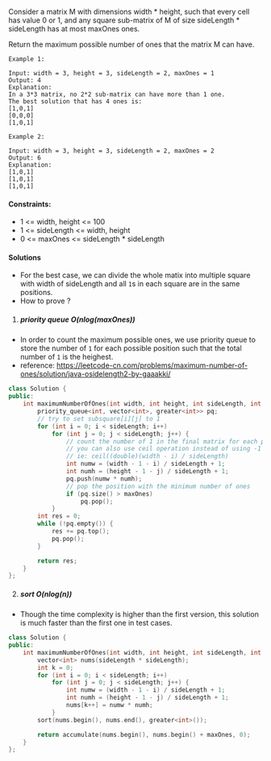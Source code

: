 Consider a matrix M with dimensions width * height, such that every cell has value 0 or 1, and any square sub-matrix of M of size sideLength * sideLength has at most maxOnes ones.

Return the maximum possible number of ones that the matrix M can have.

 

```
Example 1:

Input: width = 3, height = 3, sideLength = 2, maxOnes = 1
Output: 4
Explanation:
In a 3*3 matrix, no 2*2 sub-matrix can have more than 1 one.
The best solution that has 4 ones is:
[1,0,1]
[0,0,0]
[1,0,1]

Example 2:

Input: width = 3, height = 3, sideLength = 2, maxOnes = 2
Output: 6
Explanation:
[1,0,1]
[1,0,1]
[1,0,1]
```

 

#### Constraints:

-    1 <= width, height <= 100
-    1 <= sideLength <= width, height
-    0 <= maxOnes <= sideLength * sideLength


#### Solutions

- For the best case, we can divide the whole matix into multiple square with width  of sideLength and all `1`s in each square are in the same positions.
- How to prove ?

1. ##### priority queue O(nlog(maxOnes))

- In order to count the maximum possible ones, we use priority queue to store the number of `1` for each possible position such that the total number of `1` is the heighest.
- reference: https://leetcode-cn.com/problems/maximum-number-of-ones/solution/java-osidelength2-by-gaaakki/

```c++
class Solution {
public:
    int maximumNumberOfOnes(int width, int height, int sideLength, int maxOnes) {
        priority_queue<int, vector<int>, greater<int>> pq;
        // try to set subsquare[i][j] to 1
        for (int i = 0; i < sideLength; i++)
            for (int j = 0; j < sideLength; j++) {
                // count the number of 1 in the final matrix for each position
                // you can also use ceil operation instead of using -1 + 1
                // ie: ceil((double)(width - i) / sideLength)
                int numw = (width - 1 - i) / sideLength + 1;
                int numh = (height - 1 - j) / sideLength + 1;
                pq.push(numw * numh);
                // pop the position with the minimum number of ones
                if (pq.size() > maxOnes)
                    pq.pop();
            }
        int res = 0;
        while (!pq.empty()) {
            res += pq.top();
            pq.pop();
        }

        return res;
    }
};
```


2. ##### sort O(nlog(n))

- Though the time complexity is higher than the first version, this solution is much faster than the first one in test cases.

```c++
class Solution {
public:
    int maximumNumberOfOnes(int width, int height, int sideLength, int maxOnes) {
        vector<int> nums(sideLength * sideLength);
        int k = 0;
        for (int i = 0; i < sideLength; i++)
            for (int j = 0; j < sideLength; j++) {
                int numw = (width - 1 - i) / sideLength + 1;
                int numh = (height - 1 - j) / sideLength + 1;
                nums[k++] = numw * numh;
            }
        sort(nums.begin(), nums.end(), greater<int>());

        return accumulate(nums.begin(), nums.begin() + maxOnes, 0);
    }
};
```